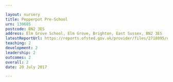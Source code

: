 ```yaml
---

layout: nursery
title: Pepperpot Pre-School
urn: 130685
postcode: BN2 3ES
address: Elm Grove School, Elm Grove, Brighton, East Sussex, BN2 3ES
latestReportUrl: https://reports.ofsted.gov.uk/provider/files/2718095/urn/130685.pdf
teaching: 2
development: 2
leadership: 2
outcomes: 2
overall: 2
date: 20 July 2017

---
```

